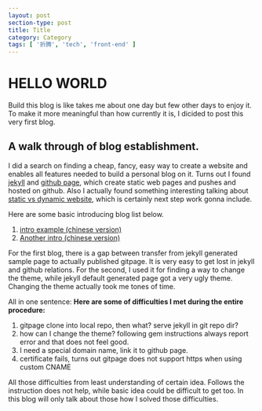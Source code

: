 ```yaml
---
layout: post
section-type: post
title: Title
category: Category
tags: [ '折腾', 'tech', 'front-end' ]
---
```


# HELLO WORLD
Build this blog is like takes me about one day but few other days to enjoy it. To make it more meaningful than how currently it is, I dicided to post this very first blog.

## A walk through of blog establishment. 
I did a search on finding a cheap, fancy, easy way to create a website and enables all features needed to build a personal blog on it. Turns out I found [jekyll](https://jekyllrb.com) and [github page](https://pages.github.com), which create static web pages and pushes and hosted on github. Also I actually found something interesting talking about [static vs dynamic website](http://nilclass.com/courses/what-is-a-static-website/#1), which is certainly next step work gonna include.

Here are some basic introducing blog list below. 

1. [intro example (chinese version)](http://pizida.com/technology/2016/03/03/use-jekyll-create-blog-on-github/)
2. [Another intro (chinese version)](http://xjliao.me/2013/03/19/jekyll-github.html)

For the first blog, there is a gap between transfer from jekyll generated sample page to actually published gitpage. It is very easy to get lost in jekyll and github relations. For the second, I used it for finding a way to change the theme, while jekyll default generated page got a very ugly theme. Changing the theme actually took me tones of time.

All in one sentence: __Here are some of difficulties I met during the entire procedure:__

1. gitpage clone into local repo, then what? serve jekyll in git repo dir?
2. how can I change the theme? following gem instructions always report error and that does not feel good.
3. I need a special domain name, link it to github page.
4. certificate fails, turns out gitpage does not support https when using custom CNAME

All those difficulties from least understanding of certain idea. Follows the instruction does not help, while basic idea could be difficult to get too. In this blog will only talk about those how I solved those difficulties.


